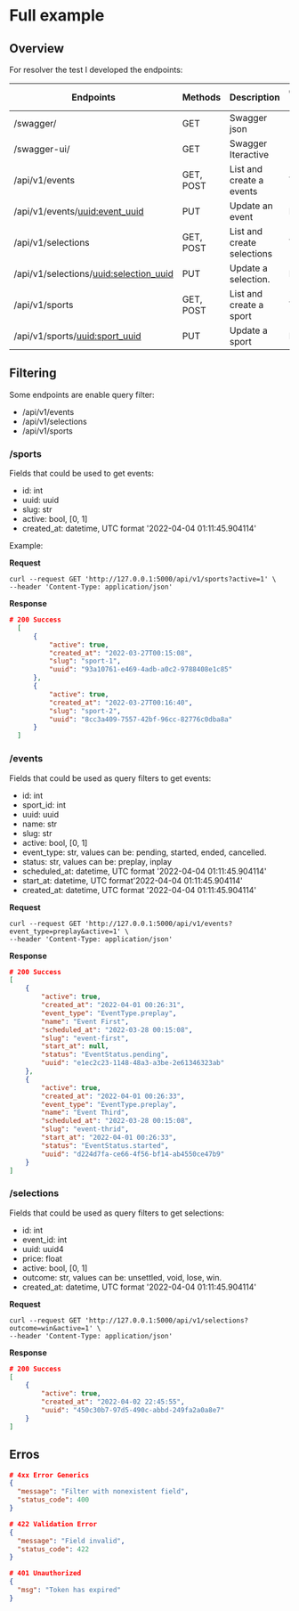 # Full example

## Overview
For resolver the test I developed the endpoints:

| Endpoints                                | Methods   | Description                | Query Filter |
|------------------------------------------|-----------|----------------------------|--------------|
| /swagger/                                | GET       | Swagger json               |      ---     |
| /swagger-ui/                             | GET       | Swagger Iteractive         |      ---     |
| /api/v1/events                           | GET, POST | List and create a events   | Yes          |
| /api/v1/events/<uuid:event_uuid>         | PUT       | Update an event            | No           |
| /api/v1/selections                       | GET, POST | List and create selections | Yes          |
| /api/v1/selections/<uuid:selection_uuid> | PUT       | Update a selection.        | No           |
| /api/v1/sports                           | GET, POST | List and create a sport    | Yes          |
| /api/v1/sports/<uuid:sport_uuid>         | PUT       | Update a sport             | No           |

## Filtering

Some endpoints are enable query filter:

  - /api/v1/events 
  - /api/v1/selections 
  - /api/v1/sports

### /sports 
Fields that could be used to get events:

- id: int
- uuid: uuid
- slug: str
- active:  bool, [0, 1]
- created_at: datetime, UTC format '2022-04-04 01:11:45.904114'


Example:

**Request**
```
curl --request GET 'http://127.0.0.1:5000/api/v1/sports?active=1' \
--header 'Content-Type: application/json'
```

**Response**
```json
# 200 Success
  [
      {
          "active": true,
          "created_at": "2022-03-27T00:15:08",
          "slug": "sport-1",
          "uuid": "93a10761-e469-4adb-a0c2-9788408e1c85"
      },
      {
          "active": true,
          "created_at": "2022-03-27T00:16:40",
          "slug": "sport-2",
          "uuid": "8cc3a409-7557-42bf-96cc-82776c0dba8a"
      }
  ]
```

### /events
Fields that could be used as query filters to get events:

- id: int
- sport_id: int
- uuid: uuid
- name: str
- slug: str
- active: bool, [0, 1]
- event_type: str, values can be: pending, started, ended, cancelled.
- status: str, values can be: preplay, inplay
- scheduled_at: datetime, UTC format '2022-04-04 01:11:45.904114'
- start_at: datetime, UTC format'2022-04-04 01:11:45.904114'
- created_at: datetime, UTC format '2022-04-04 01:11:45.904114'

**Request**
```
curl --request GET 'http://127.0.0.1:5000/api/v1/events?event_type=preplay&active=1' \
--header 'Content-Type: application/json'
```

**Response**
```json
# 200 Success
[
    {
        "active": true,
        "created_at": "2022-04-01 00:26:31",
        "event_type": "EventType.preplay",
        "name": "Event First",
        "scheduled_at": "2022-03-28 00:15:08",
        "slug": "event-first",
        "start_at": null,
        "status": "EventStatus.pending",
        "uuid": "e1ec2c23-1148-48a3-a3be-2e61346323ab"
    },
    {
        "active": true,
        "created_at": "2022-04-01 00:26:33",
        "event_type": "EventType.preplay",
        "name": "Event Third",
        "scheduled_at": "2022-03-28 00:15:08",
        "slug": "event-thrid",
        "start_at": "2022-04-01 00:26:33",
        "status": "EventStatus.started",
        "uuid": "d224d7fa-ce66-4f56-bf14-ab4550ce47b9"
    }
]
```

### /selections 
Fields that could be used as query filters to get selections:

- id: int
- event_id: int
- uuid: uuid4
- price: float
- active: bool, [0, 1]
- outcome:  str, values can be: unsettled, void, lose, win.
- created_at: datetime, UTC format '2022-04-04 01:11:45.904114'


**Request**
```
curl --request GET 'http://127.0.0.1:5000/api/v1/selections?outcome=win&active=1' \
--header 'Content-Type: application/json'
```

**Response**
```json
# 200 Success
[
    {
        "active": true,
        "created_at": "2022-04-02 22:45:55",
        "uuid": "450c30b7-97d5-490c-abbd-249fa2a0a8e7"
    }
]
```
## Erros

```json
# 4xx Error Generics
{
  "message": "Filter with nonexistent field",
  "status_code": 400
}

# 422 Validation Error
{
  "message": "Field invalid",
  "status_code": 422
}

# 401 Unauthorized
{
  "msg": "Token has expired"
}
```